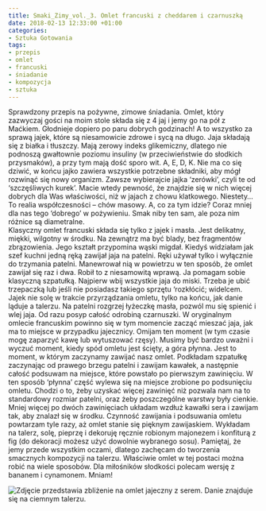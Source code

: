```yaml
---
title: Smaki_Zimy_vol._3. Omlet francuski z cheddarem i czarnuszką
date: 2018-02-13 12:33:00 +01:00
categories:
- Sztuka Gotowania
tags:
- przepis
- omlet
- francuski
- śniadanie
- kompozycja
- sztuka
---
```


<olela-narrative>
Sprawdzony przepis na pożywne, zimowe śniadania. Omlet, który zazwyczaj gości na moim stole składa się z 4 jaj i jemy go na pół z Maćkiem. Głodnieje dopiero po paru dobrych godzinach! A to wszystko za sprawą jajek, które są niesamowicie zdrowe i sycą na długo. Jaja składają się z białka i tłuszczy. Mają zerowy indeks glikemiczny, dlatego nie podnoszą gwałtownie poziomu insuliny (w przeciwieństwie do słodkich przysmaków), a przy tym mają dość sporo wit. A, E, D, K. Nie ma co się dziwić, w końcu jajko zawiera wszystkie potrzebne składniki, aby mógł rozwinąć się nowy organizm. Zawsze wybierajcie jajka ‘zerówki’, czyli te od ‘szczęśliwych kurek’. Macie wtedy pewność, że znajdzie się w nich więcej dobrych dla Was właściwości, niż w jajach z chowu klatkowego. Niestety… To realia współczesności – chów masowy. A, co za tym idzie? Coraz mniej dla nas tego ‘dobrego’ w pożywieniu. Smak niby ten sam, ale poza nim różnice są diametralne.
</olela-narrative>

<div>
  <Recipe
    title='Omlet francuski z cheddarem i czarnuszką'
    time='15 minut'
    level='łatwy'
    mealFor='2 osoby'
    photo='https://assets0.ello.co/uploads/asset/attachment/7141510/ello-optimized-b8df05b2.jpg'
    altText='Zdjęcie przedstawia ciemny talerz z perspektywy lotu ptaka, na talerzu znajduje się omlet jajeczny, biały sos, zielone listki. Całość na białym tle.'
  >
    <Ingredient title='jaja' quantity='4 sztuki' />
    <Ingredient title='masło' quantity='łyżeczka' />
    <Ingredient title='ser typu cheddar' quantity='3 plastry' />
    <Ingredient title='czarnuszka' quantity='szczypta' />
    <Ingredient title='sól, pieprz' quantity='szczypta' />
    <Method>
Klasyczny omlet francuski składa się tylko z jajek i masła. Jest delikatny, miękki, wilgotny w środku. Na zewnątrz ma być blady, bez fragmentów zbrązowienia. Jego kształt przypomina wąski migdał. Kiedyś widziałam jak szef kuchni jedną ręką zawijał jaja na patelni. Ręki używał tylko i wyłącznie do trzymania patelni. Manewrował nią w powietrzu w ten sposób, że omlet zawijał się raz i dwa. Robił to z niesamowitą wprawą. Ja pomagam sobie klasyczną szpatułką.
    </Method>
    <Method>
Najpierw wbij wszystkie jaja do miski. Trzeba je ubić trzepaczką lub jeśli nie posiadasz takiego sprzętu ‘rozkłócić; widelcem. Jajek nie solę w trakcie przyrządzania omletu, tylko na końcu, jak danie ląduje a talerzu. Na patelni rozgrzej łyżeczkę masła, pozwól mu się spienić i wlej jaja. Od razu posyp całość odrobiną czarnuszki. W oryginalnym omlecie francuskim powinno się w tym momencie zacząć mieszać jaja, jak ma to miejsce w przypadku jajecznicy. Omijam ten moment (w tym czasie mogę zaparzyć kawę lub wytuszować rzęsy). Musimy być bardzo uważni i wyczuć moment, kiedy spód omletu jest ścięty, a góra płynna. Jest to moment, w którym zaczynamy zawijać nasz omlet. Podkładam szpatułkę zaczynając od prawego brzegu patelni i zawijam kawałek, a następnie całość podsuwam na miejsce, które powstało po pierwszym zawinięciu. W ten sposób ‘płynna’ część wylewa się na miejsce zrobione po podsunięciu omletu. Chodzi o to, żeby uzyskać więcej zawinięć niż pozwala nam na to standardowy rozmiar patelni, oraz żeby poszczególne warstwy były cienkie. Mniej więcej po dwóch zawinięciach układam wzdłuż kawałki sera i zawijam tak, aby znalazł się w środku. Czynność zawijania i podsuwania omletu powtarzam tyle razy, aż omlet stanie się pięknym zawijaskiem. Wykładam na talerz, solę, pieprzę i dekoruję ręcznie robionym majonezem i konfiturą z fig (do dekoracji możesz użyć dowolnie wybranego sosu). 
    </Method>
    <Method>
Pamiętaj, że jemy przede wszystkim oczami, dlatego zachęcam do tworzenia smacznych kompozycji na talerzu. Właściwie omlet w tej postaci można robić na wiele sposobów. Dla miłośników słodkości polecam wersję z bananem i cynamonem. 
    </Method>
    <Method>
Mniam!
    </Method>
  </Recipe>
</div>

![Zdjęcie przedstawia zbliżenie na omlet jajeczny z serem. Danie znajduje się na ciemnym talerzu.](https://assets1.ello.co/uploads/asset/attachment/7141513/ello-optimized-ff606c34.jpg)